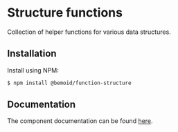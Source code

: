 # Structure functions

Collection of helper functions for various data structures.

## Installation

Install using NPM:

```bash
$ npm install @bemoid/function-structure
```

## Documentation

The component documentation can be found [here](//bemoid.org/api).
